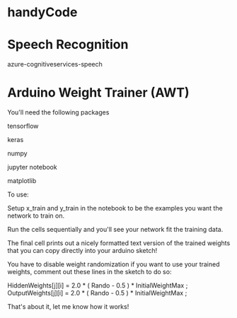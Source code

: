 # handyCode

# Speech Recognition
azure-cognitiveservices-speech

# Arduino Weight Trainer (AWT)

You'll need the following packages

tensorflow

keras

numpy

jupyter notebook

matplotlib

To use:

Setup x_train and y_train in the notebook to be the examples you want the network to train on.

Run the cells sequentially and you'll see your network fit the training data.

The final cell prints out a nicely formatted text version of the trained weights that you can copy directly into your arduino sketch!

You have to disable weight randomization if you want to use your trained weights, comment out these lines in the sketch to do so:

HiddenWeights[j][i] = 2.0 * ( Rando - 0.5 ) * InitialWeightMax ;
OutputWeights[j][i] = 2.0 * ( Rando - 0.5 ) * InitialWeightMax ;

That's about it, let me know how it works!
